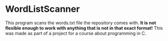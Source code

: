 # WordListScanner
This program scans the words.txt file the repository comes with. **It is not flexible enough to work with anything
that is not in that exact format!** This was made as part of a project for a course about programming in C.
